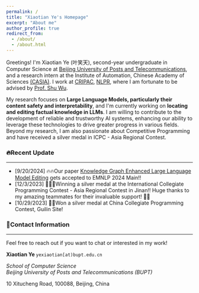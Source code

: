 ```yaml
---
permalink: /
title: "Xiaotian Ye's Homepage"
excerpt: "About me"
author_profile: true
redirect_from: 
  - /about/
  - /about.html
---
```


Greetings! I'm Xiaotian Ye (叶笑天), second-year undergraduate in Computer Science at [Beijing University of Posts and Telecommunications](https://www.bupt.edu.cn/), and a research intern at the Institute of Automation, Chinese Academy of Sciences [(CASIA)](http://english.ia.cas.cn/). I work at [CRIPAC](http://cripac.ia.ac.cn/en/EN/volumn/home.shtml), [NLPR](http://www.nlpr.ia.ac.cn/en/), where I am fortunate to be advised by [Prof. Shu Wu](http://shuwu.name/).

My research focuses on **Large Language Models, particularly their content safety and interpretability**, and I'm currently working on **locating and editing factual knowledge in LLMs**. I am willing to contribute to the development of reliable and trustworthy AI systems, enhancing our ability to leverage these technologies to drive greater progress in various fields. Beyond my research, I am also passionate about Competitive Programming and have received a silver medal in ICPC - Asia Regional Contest.

### 🔥Recent Update

---

- [9/20/2024] 🔥🔥Our paper [Knowledge Graph Enhanced Large Language Model Editing](https://arxiv.org/abs/2402.13593) gets accepted to EMNLP 2024 Main!!
- [12/3/2023] 🍾🍾🍾Winning a silver medal at the International Collegiate Programming Contest - Asia Regional Contest in Jinan!! Huge thanks to my amazing teammates for their invaluable support! 🥈👏
- [10/29/2023] 🎉🎉Won a silver medal at China Collegiate Programming Contest, Guilin Site! 



### 👋Contact Information

---

Feel free to reach out if you want to chat or interested in my work!

<div class="notice">
<p><b>Xiaotian Ye    </b>
     <code id="mail">yexiaotian[at)bupt.edu.cn</code></p>
<p class="institute"><i>School of Computer Science<br/></i>
<i>Beijing University of Posts and Telecommunications (BUPT)</i></p>
<p>10 Xitucheng Road, 100088, Beijing, China</p>
</div>



<script type="text/javascript" src="//rf.revolvermaps.com/0/0/6.js?i=5uedg0o5dld&amp;m=1&amp;c=ffc000&amp;cr1=ffffff&amp;f=times_new_roman&amp;l=0&amp;bv=100" async="async"></script>
